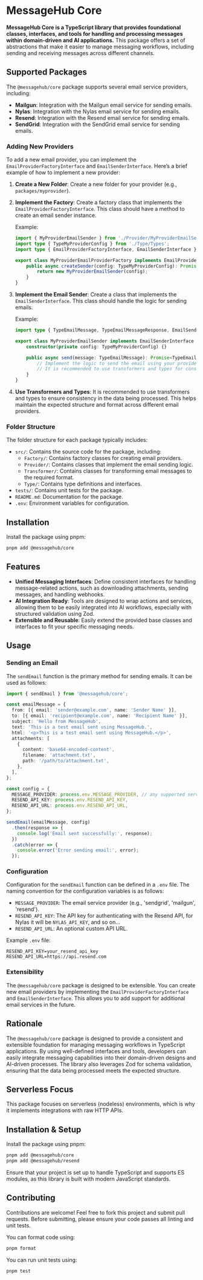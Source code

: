 # MessageHub Core

**MessageHub Core is a TypeScript library that provides foundational classes, interfaces, and tools for handling and processing messages within domain-driven and AI applications.** This package offers a set of abstractions that make it easier to manage messaging workflows, including sending and receiving messages across different channels.

## Supported Packages

The `@messagehub/core` package supports several email service providers, including:

- **Mailgun**: Integration with the Mailgun email service for sending emails.
- **Nylas**: Integration with the Nylas email service for sending emails.
- **Resend**: Integration with the Resend email service for sending emails.
- **SendGrid**: Integration with the SendGrid email service for sending emails.

### Adding New Providers

To add a new email provider, you can implement the `EmailProviderFactoryInterface` and `EmailSenderInterface`. Here’s a brief example of how to implement a new provider:

1. **Create a New Folder**: Create a new folder for your provider (e.g., `packages/myprovider`).
2. **Implement the Factory**: Create a factory class that implements the `EmailProviderFactoryInterface`. This class should have a method to create an email sender instance.

   Example:
   ```typescript
   import { MyProviderEmailSender } from './Provider/MyProviderEmailSender';
   import type { TypeMyProviderConfig } from './Type/Types';
   import type { EmailProviderFactoryInterface, EmailSenderInterface } from '@messagehub/core';

   export class MyProviderEmailProviderFactory implements EmailProviderFactoryInterface<TypeMyProviderConfig> {
       public async createSender(config: TypeMyProviderConfig): Promise<EmailSenderInterface> {
           return new MyProviderEmailSender(config);
       }
   }
   ```

3. **Implement the Email Sender**: Create a class that implements the `EmailSenderInterface`. This class should handle the logic for sending emails.

   Example:
   ```typescript
   import type { TypeEmailMessage, TypeEmailMessageResponse, EmailSenderInterface } from '@messagehub/core';

   export class MyProviderEmailSender implements EmailSenderInterface {
       constructor(private config: TypeMyProviderConfig) {}

       public async send(message: TypeEmailMessage): Promise<TypeEmailMessageResponse> {
           // Implement the logic to send the email using your provider's API
           // It is recommended to use transformers and types for consistency
       }
   }
   ```

4. **Use Transformers and Types**: It is recommended to use transformers and types to ensure consistency in the data being processed. This helps maintain the expected structure and format across different email providers.

### Folder Structure

The folder structure for each package typically includes:

- `src/`: Contains the source code for the package, including:
  - `Factory/`: Contains factory classes for creating email providers.
  - `Provider/`: Contains classes that implement the email sending logic.
  - `Transformer/`: Contains classes for transforming email messages to the required format.
  - `Type/`: Contains type definitions and interfaces.
- `tests/`: Contains unit tests for the package.
- `README.md`: Documentation for the package.
- `.env`: Environment variables for configuration.

## Installation

Install the package using pnpm:

```bash
pnpm add @messagehub/core
```

## Features

- **Unified Messaging Interfaces**: Define consistent interfaces for handling message-related actions, such as downloading attachments, sending messages, and handling webhooks.
- **AI Integration Ready**: Tools are designed to wrap actions and services, allowing them to be easily integrated into AI workflows, especially with structured validation using Zod.
- **Extensible and Reusable**: Easily extend the provided base classes and interfaces to fit your specific messaging needs.

## Usage

### Sending an Email

The `sendEmail` function is the primary method for sending emails. It can be used as follows:

```typescript
import { sendEmail } from '@messagehub/core';

const emailMessage = {
  from: [{ email: 'sender@example.com', name: 'Sender Name' }],
  to: [{ email: 'recipient@example.com', name: 'Recipient Name' }],
  subject: 'Hello from MessageHub',
  text: 'This is a test email sent using MessageHub.',
  html: '<p>This is a test email sent using MessageHub.</p>',
  attachments: [
    {
      content: 'base64-encoded-content',
      filename: 'attachment.txt',
      path: '/path/to/attachment.txt',
    },
  ],
};

const config = {
  MESSAGE_PROVIDER: process.env.MESSAGE_PROVIDER, // any supported service from @messagehub/[MESSAGE_PROVIDER]
  RESEND_API_KEY: process.env.RESEND_API_KEY,
  RESEND_API_URL: process.env.RESEND_API_URL,
};

sendEmail(emailMessage, config)
  .then(response => {
    console.log('Email sent successfully:', response);
  })
  .catch(error => {
    console.error('Error sending email:', error);
  });
```

### Configuration

Configuration for the `sendEmail` function can be defined in a `.env` file. The naming convention for the configuration variables is as follows:

- `MESSAGE_PROVIDER`: The email service provider (e.g., 'sendgrid', 'mailgun', 'resend').
- `RESEND_API_KEY`: The API key for authenticating with the Resend API, for Nylas it will be `NYLAS_API_KEY`, and so on...
- `RESEND_API_URL`: An optional custom API URL.

Example `.env` file:

```
RESEND_API_KEY=your_resend_api_key
RESEND_API_URL=https://api.resend.com
```

### Extensibility

The `@messagehub/core` package is designed to be extensible. You can create new email providers by implementing the `EmailProviderFactoryInterface` and `EmailSenderInterface`. This allows you to add support for additional email services in the future.

## Rationale

The `@messagehub/core` package is designed to provide a consistent and extensible foundation for managing messaging workflows in TypeScript applications. By using well-defined interfaces and tools, developers can easily integrate messaging capabilities into their domain-driven designs and AI-driven processes. The library also leverages Zod for schema validation, ensuring that the data being processed meets the expected structure.

## Serverless Focus

This package focuses on serverless (nodeless) environments, which is why it implements integrations with raw HTTP APIs.

## Installation & Setup

Install the package using pnpm:

```bash
pnpm add @messagehub/core
pnpm add @messagehub/resend
```

Ensure that your project is set up to handle TypeScript and supports ES modules, as this library is built with modern JavaScript standards.

## Contributing

Contributions are welcome! Feel free to fork this project and submit pull requests. Before submitting, please ensure your code passes all linting and unit tests.

You can format code using:

```bash
pnpm format
```

You can run unit tests using:

```bash
pnpm test
